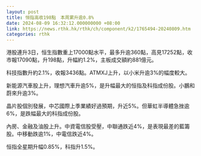 ```yaml
---
layout: post
title: 恒指高收198點　本周累升逾0.8%
date: 2024-08-09 16:32:12.000000000 +08:00
link: https://news.rthk.hk/rthk/ch/component/k2/1765494-20240809.htm
categories: rthk
---
```


港股連升3日，恒生指數重上17000點水平，最多升逾360點，高見17252點，收市報17090點，升198點，升幅約1.2%，主板成交額約881億元。

科技指數升約2.1%，收報3436點。ATMXJ上升，以小米升逾3%的幅度較大。

新能源汽車股上升，理想汽車升逾5%，是升幅最大的恒指及科指成份股。小鵬和蔚來升逾3%。

晶片股個別發展，中芯國際上季業績好過預期，升近5%。但華虹半導體急挫逾6%，是跌幅最大的科指成份股。

內房、金融及油股上升。中資電信股受壓，中聯通跌近4%，是表現最差的藍籌股。中移動跌逾1%，中電信跌近4%。

恒指全星期升幅0.85%，科指升1.5%。
